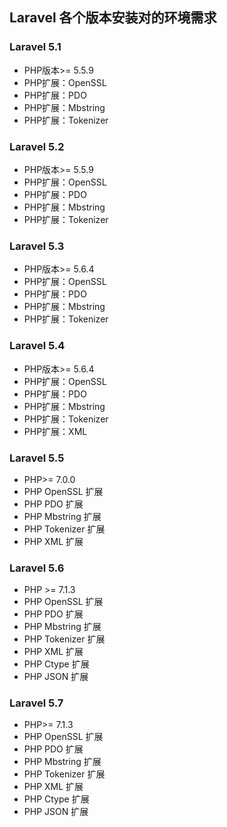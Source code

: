 ## Laravel 各个版本安装对的环境需求

### Laravel 5.1

* PHP版本&gt;= 5.5.9
* PHP扩展：OpenSSL
* PHP扩展：PDO
* PHP扩展：Mbstring
* PHP扩展：Tokenizer

### Laravel 5.2

* PHP版本&gt;= 5.5.9
* PHP扩展：OpenSSL
* PHP扩展：PDO
* PHP扩展：Mbstring
* PHP扩展：Tokenizer

### Laravel 5.3

* PHP版本&gt;= 5.6.4
* PHP扩展：OpenSSL
* PHP扩展：PDO
* PHP扩展：Mbstring
* PHP扩展：Tokenizer

### Laravel 5.4

* PHP版本&gt;= 5.6.4
* PHP扩展：OpenSSL
* PHP扩展：PDO
* PHP扩展：Mbstring
* PHP扩展：Tokenizer
* PHP扩展：XML

### Laravel 5.5

* PHP&gt;= 7.0.0
* PHP OpenSSL 扩展
* PHP PDO 扩展
* PHP Mbstring 扩展
* PHP Tokenizer 扩展
* PHP XML 扩展

### Laravel 5.6

* PHP &gt;= 7.1.3
* PHP OpenSSL 扩展
* PHP PDO 扩展
* PHP Mbstring 扩展
* PHP Tokenizer 扩展
* PHP XML 扩展
* PHP Ctype 扩展
* PHP JSON 扩展

### Laravel 5.7 

* PHP&gt;= 7.1.3
* PHP OpenSSL 扩展
* PHP PDO 扩展
* PHP Mbstring 扩展
* PHP Tokenizer 扩展
* PHP XML 扩展
* PHP Ctype 扩展
* PHP JSON 扩展



